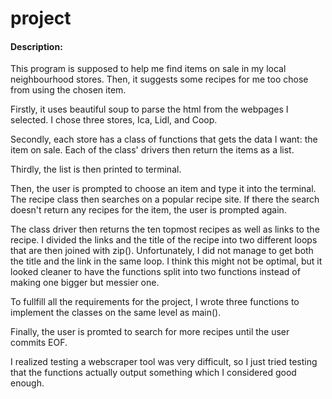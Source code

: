 # project
#### Description:
This program is supposed to help me find items on sale in my local neighbourhood stores. Then, it suggests some recipes for me too chose from using the chosen item.

Firstly, it uses beautiful soup to parse the html from the webpages I selected. I chose three stores, Ica, Lidl, and Coop.

Secondly, each store has a class of functions that gets the data I want: the item on sale. Each of the class' drivers then return the items as a list.

Thirdly, the list is then printed to terminal.

Then, the user is prompted to choose an item and type it into the terminal.
The recipe class then searches on a popular recipe site. If there the search doesn't return any recipes for the item, the user is prompted again.

The class driver then returns the ten topmost recipes as well as links to the recipe. I divided the links and the title of the recipe into two different loops that are then joined with zip(). Unfortunately, I did not manage to get both the title and the link in the same loop. I think this might not be optimal, but it looked cleaner to have the functions split into two functions instead of making one bigger but messier one.

To fullfill all the requirements for the project, I wrote three functions to implement the classes on the same level as main().

Finally, the user is promted to search for more recipes until the user commits EOF.

I realized testing a webscraper tool was very difficult, so I just tried testing that the functions actually output something which I considered good enough.
